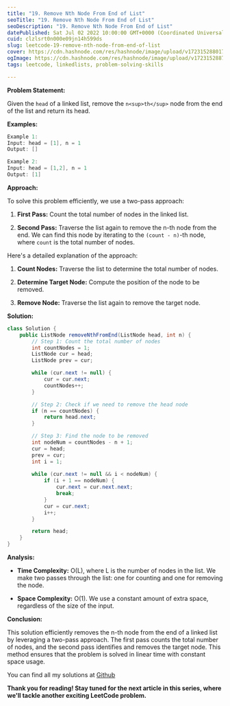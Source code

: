 ```yaml
---
title: "19. Remove Nth Node From End of List"
seoTitle: "19. Remove Nth Node From End of List"
seoDescription: "19. Remove Nth Node From End of List"
datePublished: Sat Jul 02 2022 10:00:00 GMT+0000 (Coordinated Universal Time)
cuid: clzlsrt0n000e09jn14h599ds
slug: leetcode-19-remove-nth-node-from-end-of-list
cover: https://cdn.hashnode.com/res/hashnode/image/upload/v1723152880179/e6e273d1-389a-4a68-8413-b8cfc2dfd930.jpeg
ogImage: https://cdn.hashnode.com/res/hashnode/image/upload/v1723152887978/254e876e-e9b0-4950-80fb-4d5dd6001208.jpeg
tags: leetcode, linkedlists, problem-solving-skills

---
```


**Problem Statement:**

Given the `head` of a linked list, remove the `n<sup>th</sup>` node from the end of the list and return its head.

**Examples:**

```java
Example 1:
Input: head = [1], n = 1
Output: []

Example 2:
Input: head = [1,2], n = 1
Output: [1]
```

**Approach:**

To solve this problem efficiently, we use a two-pass approach:

1. **First Pass:** Count the total number of nodes in the linked list.
    
2. **Second Pass:** Traverse the list again to remove the n-th node from the end. We can find this node by iterating to the `(count - n)`\-th node, where `count` is the total number of nodes.
    

Here's a detailed explanation of the approach:

1. **Count Nodes:** Traverse the list to determine the total number of nodes.
    
2. **Determine Target Node:** Compute the position of the node to be removed.
    
3. **Remove Node:** Traverse the list again to remove the target node.
    

**Solution:**

```java
class Solution {
    public ListNode removeNthFromEnd(ListNode head, int n) {
        // Step 1: Count the total number of nodes
        int countNodes = 1;
        ListNode cur = head;
        ListNode prev = cur;

        while (cur.next != null) {
            cur = cur.next;
            countNodes++;
        }

        // Step 2: Check if we need to remove the head node
        if (n == countNodes) {
            return head.next;
        }

        // Step 3: Find the node to be removed
        int nodeNum = countNodes - n + 1;
        cur = head;
        prev = cur;
        int i = 1;
        
        while (cur.next != null && i < nodeNum) {
            if (i + 1 == nodeNum) {
                cur.next = cur.next.next;
                break;
            }
            cur = cur.next;
            i++;
        }

        return head;
    }
}
```

**Analysis:**

* **Time Complexity:** O(L), where L is the number of nodes in the list. We make two passes through the list: one for counting and one for removing the node.
    
* **Space Complexity:** O(1). We use a constant amount of extra space, regardless of the size of the input.
    

**Conclusion:**

This solution efficiently removes the n-th node from the end of a linked list by leveraging a two-pass approach. The first pass counts the total number of nodes, and the second pass identifies and removes the target node. This method ensures that the problem is solved in linear time with constant space usage.

You can find all my solutions at [Github](https://github.com/salah-jr/My-leetCode-solutions/tree/main/src/com/salah)

**Thank you for reading! Stay tuned for the next article in this series, where we'll tackle another exciting LeetCode problem.**